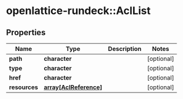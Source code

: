 # openlattice-rundeck::AclList

## Properties
Name | Type | Description | Notes
------------ | ------------- | ------------- | -------------
**path** | **character** |  | [optional] 
**type** | **character** |  | [optional] 
**href** | **character** |  | [optional] 
**resources** | [**array[AclReference]**](AclReference.md) |  | [optional] 


